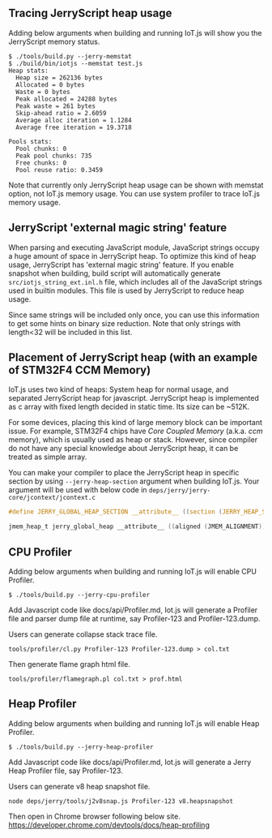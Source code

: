 ## Tracing JerryScript heap usage

Adding below arguments when building and running IoT.js will show you the JerryScript memory status.

```text
$ ./tools/build.py --jerry-memstat
$ ./build/bin/iotjs --memstat test.js
Heap stats:
  Heap size = 262136 bytes
  Allocated = 0 bytes
  Waste = 0 bytes
  Peak allocated = 24288 bytes
  Peak waste = 261 bytes
  Skip-ahead ratio = 2.6059
  Average alloc iteration = 1.1284
  Average free iteration = 19.3718

Pools stats:
  Pool chunks: 0
  Peak pool chunks: 735
  Free chunks: 0
  Pool reuse ratio: 0.3459
```

Note that currently only JerryScript heap usage can be shown with memstat option, not IoT.js memory usage. You can use system profiler to trace IoT.js memory usage.

## JerryScript 'external magic string' feature

When parsing and executing JavaScript module, JavaScript strings occupy a huge amount of space in JerryScript heap. To optimize this kind of heap usage, JerryScript has 'external magic string' feature. If you enable snapshot when building, build script will automatically generate `src/iotjs_string_ext.inl.h` file, which includes all of the JavaScript strings used in builtin modules. This file is used by JerryScript to reduce heap usage.

Since same strings will be included only once, you can use this information to get some hints on binary size reduction. Note that only strings with length<32 will be included in this list.

## Placement of JerryScript heap (with an example of STM32F4 CCM Memory)

IoT.js uses two kind of heaps: System heap for normal usage, and separated JerryScript heap for javascript. JerryScript heap is implemented as c array with fixed length decided in static time. Its size can be ~512K.

For some devices, placing this kind of large memory block can be important issue. For example, STM32F4 chips have *Core Coupled Memory* (a.k.a. *ccm* memory), which is usually used as heap or stack. However, since compiler do not have any special knowledge about JerryScript heap, it can be treated as simple array.

You can make your compiler to place the JerryScript heap in specific section by using `--jerry-heap-section` argument when building IoT.js. Your argument will be used with below code in `deps/jerry/jerry-core/jcontext/jcontext.c`

```c
#define JERRY_GLOBAL_HEAP_SECTION __attribute__ ((section (JERRY_HEAP_SECTION_ATTR)))

jmem_heap_t jerry_global_heap __attribute__ ((aligned (JMEM_ALIGNMENT))) JERRY_GLOBAL_HEAP_SECTION;
```

## CPU Profiler
Adding below arguments when building and running IoT.js will enable CPU Profiler.

```shell
$ ./tools/build.py --jerry-cpu-profiler
```

Add Javascript code like docs/api/Profiler.md, Iot.js will generate a Profiler file and parser dump file at runtime, say Profiler-123 and Profiler-123.dump.

Users can generate collapse stack trace file.
```shell
tools/profiler/cl.py Profiler-123 Profiler-123.dump > col.txt
```

Then generate flame graph html file.
```shell
tools/profiler/flamegraph.pl col.txt > prof.html
```

## Heap Profiler
Adding below arguments when building and running IoT.js will enable Heap Profiler.

```shell
$ ./tools/build.py --jerry-heap-profiler
```

Add Javascript code like docs/api/Profiler.md, Iot.js will generate a Jerry Heap Profiler file, say Profiler-123.

Users can generate v8 heap snapshot file.
```shell
node deps/jerry/tools/j2v8snap.js Profiler-123 v8.heapsnapshot
```

Then open in Chrome browser following below site.
https://developer.chrome.com/devtools/docs/heap-profiling
